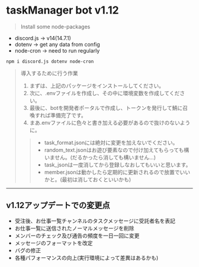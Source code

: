 # taskManager bot v1.12

> Install some node-packages

-   discord.js -> v14(14.7.1)
-   dotenv -> get any data from config
-   node-cron -> need to run regularly

```
npm i discord.js dotenv node-cron
```

> 導入するために行う作業
> 1. まずは、上記のパッケージをインストールしてください。
> 2. 次に、.envファイルを作成し、その中に環境変数を作成してください。
> 3. 最後に、botを開発者ポータルで作成し、トークンを発行して鯖に召喚すれば準備完了です。
> 4. まあ.envファイルに色々と書き加える必要があるので抜けのないように。
>
>> - task_format.jsonには絶対に変更を加えないでください。
>> - random_text.jsonはお遊び要素なので付け加えてもらっても構いません。(だるかったら消しても構いません...)
>> - task_jsonは一度消してから登録しなおしてもいいと思います。
>> - member.jsonは動かしたら定期的に更新されるので放置でいいかと。(最初は消しておくといいかも)
___
## v1.12アップデートでの変更点
- 受注後、お仕事一覧チャンネルのタスクメッセージに受託者名を表記
- お仕事一覧に送信されたノーマルメッセージを削除
- メンバーのチェック及び通告の頻度を一日一回に変更
- メッセージのフォーマットを改定
- バグの修正
- 各種パフォーマンスの向上(実行環境によって差異はあるかも)
